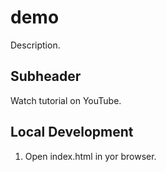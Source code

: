 # demo

Description.

## Subheader

Watch tutorial on YouTube.

## Local Development

1. Open index.html in yor browser.